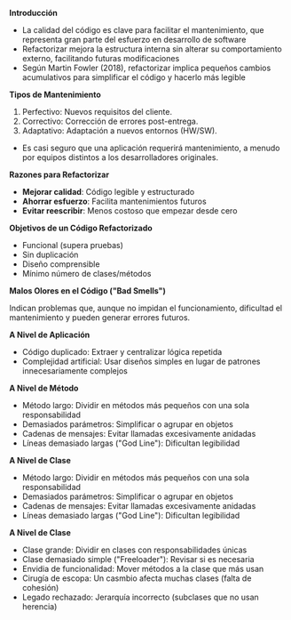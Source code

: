 **Introducción**

- La calidad del código es clave para facilitar el mantenimiento, que representa gran parte del esfuerzo en desarrollo de software
- Refactorizar mejora la estructura interna sin alterar su comportamiento externo, facilitando futuras modificaciones
- Según Martin Fowler (2018), refactorizar implica pequeños cambios acumulativos para simplificar el código y hacerlo más legible

**Tipos de Mantenimiento**

1. Perfectivo: Nuevos requisitos del cliente.
2. Correctivo: Corrección de errores post-entrega.
3. Adaptativo: Adaptación a nuevos entornos (HW/SW).

- Es casi seguro que una aplicación requerirá mantenimiento, a menudo por equipos distintos a los desarrolladores originales.

**Razones para Refactorizar**

- **Mejorar calidad**: Código legible y estructurado
- **Ahorrar esfuerzo**: Facilita mantenimientos futuros
- **Evitar reescribir**: Menos costoso que empezar desde cero

**Objetivos de un Código Refactorizado**

- Funcional (supera pruebas)
- Sin duplicación
- Diseño comprensible
- Mínimo número de clases/métodos

**Malos Olores en el Código ("Bad Smells")**

Indican problemas que, aunque no impidan el funcionamiento, dificultad el mantenimiento y pueden generar errores futuros.

**A Nivel de Aplicación**

- Código duplicado: Extraer y centralizar lógica repetida
- Complejidad artificial: Usar diseños simples en lugar de patrones innecesariamente complejos

**A Nivel de Método**

- Método largo: Dividir en métodos más pequeños con una sola responsabilidad
- Demasiados parámetros: Simplificar o agrupar en objetos
- Cadenas de mensajes: Evitar llamadas excesivamente anidadas
- Líneas demasiado largas ("God Line"): Dificultan legibilidad

**A Nivel de Clase**
- Método largo: Dividir en métodos más pequeños con una sola responsabilidad
- Demasiados parámetros: Simplificar o agrupar en objetos
- Cadenas de mensajes: Evitar llamadas excesivamente anidadas
- Líneas demasiado largas ("God Line"): Dificultan legibilidad

**A Nivel de Clase**

- Clase grande: Dividir en clases con responsabilidades únicas
- Clase demasiado simple ("Freeloader"): Revisar si es necesaria
- Envidia de funcionalidad: Mover métodos a la clase que más usan
- Cirugía de escopa: Un casmbio afecta muchas clases (falta de cohesión)
- Legado rechazado: Jerarquía incorrecto (subclases que no usan herencia)

